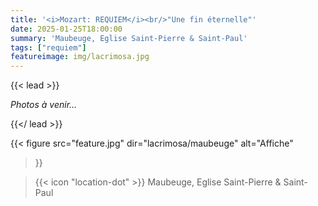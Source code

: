 ```yaml
---
title: '<i>Mozart: REQUIEM</i><br/>"Une fin éternelle"'
date: 2025-01-25T18:00:00
summary: 'Maubeuge, Eglise Saint-Pierre & Saint-Paul'
tags: ["requiem"]
featureimage: img/lacrimosa.jpg
---
```


{{< lead >}}

*Photos à venir...*

{{</ lead >}}

{{< figure
    src="feature.jpg"
    dir="lacrimosa/maubeuge"
    alt="Affiche"
>}}

> {{< icon "location-dot" >}} Maubeuge, Eglise Saint-Pierre & Saint-Paul

